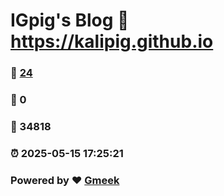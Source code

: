 # IGpig's Blog :link: https://kalipig.github.io 
### :page_facing_up: [24](https://kalipig.github.io/tag.html) 
### :speech_balloon: 0 
### :hibiscus: 34818 
### :alarm_clock: 2025-05-15 17:25:21 
### Powered by :heart: [Gmeek](https://github.com/Meekdai/Gmeek)
